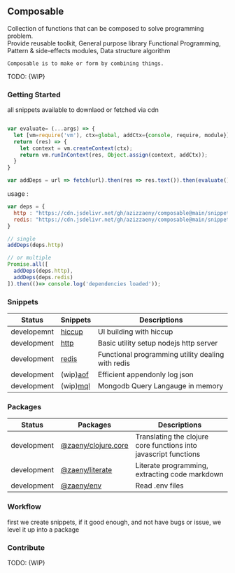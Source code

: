## Composable  

Collection of functions that can be composed to solve programming problem.  
Provide reusable toolkit, General purpose library Functional Programming, Pattern & side-effects modules, Data structure algorithm


    Composable is to make or form by combining things.   
    
TODO: {WIP}        

### Getting Started 
all snippets available to downlaod or fetched via cdn

```javascript

var evaluate= (...args) => {
  let [vm=require('vm'), ctx=global, addCtx={console, require, module}] = args;
  return (res) => {
    let context = vm.createContext(ctx);
    return vm.runInContext(res, Object.assign(context, addCtx));
  }
}

var addDeps = url => fetch(url).then(res => res.text()).then(evaluate());

```

usage : 

```js
var deps = {
  http : "https://cdn.jsdelivr.net/gh/azizzaeny/composable@main/snippets/http/util.js",
  redis: "https://cdn.jsdelivr.net/gh/azizzaeny/composable@main/snippets/redis/util.js",
}

// single
addDeps(deps.http)

// or multiple
Promise.all([
  addDeps(deps.http),
  addDeps(deps.redis)
]).then(()=> console.log('dependencies loaded'));

```

### Snippets

| Status      | Snippets                    | Descriptions                                                                     |
|-------------|-----------------------------|--------------------------------------------------------------------------------- |
| developemnt | [hiccup](./snippets/hiccup/readme.md) | UI building with hiccup |
| development | [http](./snippets/http/readme.md) | Basic utility setup nodejs http server |
| development | [redis](./snippets/redis/readme.md) | Functional programming utility dealing with redis |
| development | (wip)[aof](./snippets/aof/readme.md) | Efficient appendonly log json |
| development | (wip)[mql](./snippets/mql/readme.md) | Mongodb Query Langauge in memory |

### Packages

| Status      | Packages                    | Descriptions                                                                     |
|-------------|-----------------------------|--------------------------------------------------------------------------------- |
| development | [@zaeny/clojure.core](https://github.com/azizzaeny/clojure.core)  | Translating the clojure core functions into javascript functions |
| development | [@zaeny/literate](https://github.com/azizzaeny/literate)  | Literate programming, extracting code markdown |
| development | [@zaeny/env](https://github.com/azizzaeny/env)  | Read .env files |

### Workflow

first we create snippets, if it good enough, and not have bugs or issue,  we level it up into a package

### Contribute
TODO: {WIP}
